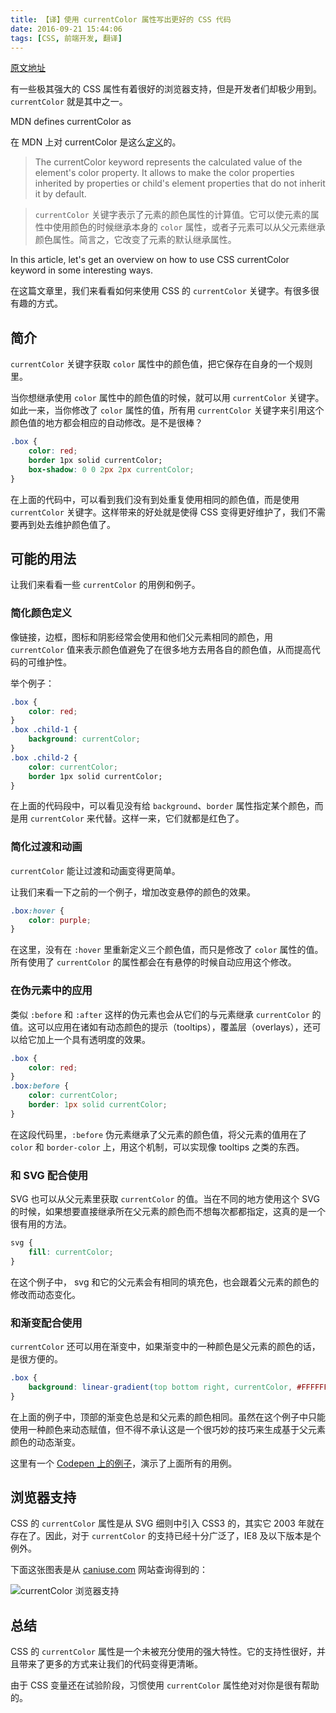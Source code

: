 ```yaml
---
title: 【译】使用 currentColor 属性写出更好的 CSS 代码
date: 2016-09-21 15:44:06
tags: [CSS, 前端开发, 翻译]
---
```


[原文地址](https://hashnode.com/post/writing-better-css-with-currentcolor-cit5mgva31co79c53ia20vetq)

有一些极其强大的 CSS 属性有着很好的浏览器支持，但是开发者们却极少用到。`currentColor` 就是其中之一。

MDN defines currentColor as

在 MDN 上对 currentColor 是这么[定义](https://developer.mozilla.org/en/docs/Web/CSS/color_value#currentColor_keyword)的。

> The currentColor keyword represents the calculated value of the element's color property. It allows to make the color properties inherited by properties or child's element properties that do not inherit it by default.

> `currentColor` 关键字表示了元素的颜色属性的计算值。它可以使元素的属性中使用颜色的时候继承本身的 `color` 属性，或者子元素可以从父元素继承颜色属性。简言之，它改变了元素的默认继承属性。

In this article, let's get an overview on how to use CSS currentColor keyword in some interesting ways.

在这篇文章里，我们来看看如何来使用 CSS 的 `currentColor` 关键字。有很多很有趣的方式。

## 简介

`currentColor` 关键字获取 `color` 属性中的颜色值，把它保存在自身的一个规则里。

当你想继承使用 `color` 属性中的颜色值的时候，就可以用 `currentColor` 关键字。如此一来，当你修改了 `color` 属性的值，所有用 `currentColor` 关键字来引用这个颜色值的地方都会相应的自动修改。是不是很棒？

``` css
.box {
    color: red;
    border 1px solid currentColor;
    box-shadow: 0 0 2px 2px currentColor;
}
```
在上面的代码中，可以看到我们没有到处重复使用相同的颜色值，而是使用 `currentColor` 关键字。这样带来的好处就是使得 CSS 变得更好维护了，我们不需要再到处去维护颜色值了。

## 可能的用法

让我们来看看一些 `currentColor` 的用例和例子。

### 简化颜色定义

像链接，边框，图标和阴影经常会使用和他们父元素相同的颜色，用 `currentColor` 值来表示颜色值避免了在很多地方去用各自的颜色值，从而提高代码的可维护性。

举个例子：

``` css
.box {
    color: red;
}
.box .child-1 {
    background: currentColor;
}
.box .child-2 {
    color: currentColor;
    border 1px solid currentColor;
}
```
在上面的代码段中，可以看见没有给 `background`、`border` 属性指定某个颜色，而是用 `currentColor` 来代替。这样一来，它们就都是红色了。

### 简化过渡和动画

`currentColor` 能让过渡和动画变得更简单。

让我们来看一下之前的一个例子，增加改变悬停的颜色的效果。

``` css
.box:hover {
    color: purple;
}
```

在这里，没有在 `:hover` 里重新定义三个颜色值，而只是修改了 `color` 属性的值。所有使用了 `currentColor` 的属性都会在有悬停的时候自动应用这个修改。

### 在伪元素中的应用

类似 `:before` 和 `:after` 这样的伪元素也会从它们的与元素继承 `currentColor` 的值。这可以应用在诸如有动态颜色的提示（tooltips），覆盖层（overlays），还可以给它加上一个具有透明度的效果。

``` css
.box {
    color: red;
}
.box:before {
    color: currentColor;
    border: 1px solid currentColor;
}
```
在这段代码里，`:before` 伪元素继承了父元素的颜色值，将父元素的值用在了 `color` 和 `border-color` 上，用这个机制，可以实现像 tooltips 之类的东西。

### 和 SVG 配合使用

SVG 也可以从父元素里获取 `currentColor` 的值。当在不同的地方使用这个 SVG 的时候，如果想要直接继承所在父元素的颜色而不想每次都都指定，这真的是一个很有用的方法。

``` css
svg {
    fill: currentColor;
}
```
在这个例子中， svg 和它的父元素会有相同的填充色，也会跟着父元素的颜色的修改而动态变化。

### 和渐变配合使用

`currentColor` 还可以用在渐变中，如果渐变中的一种颜色是父元素的颜色的话，是很方便的。

``` css
.box {
    background: linear-gradient(top bottom right, currentColor, #FFFFFF);
}
```
在上面的例子中，顶部的渐变色总是和父元素的颜色相同。虽然在这个例子中只能使用一种颜色来动态赋值，但不得不承认这是一个很巧妙的技巧来生成基于父元素颜色的动态渐变。

这里有一个 [Codepen 上的例子](http://codepen.io/alkshendra/pen/xEVrJJ?editors=1100#0)，演示了上面所有的用例。

## 浏览器支持

CSS 的 `currentColor` 属性是从 SVG 细则中引入 CSS3 的，其实它 2003 年就在存在了。因此，对于 `currentColor` 的支持已经十分广泛了，IE8 及以下版本是个例外。

下面这张图表是从 [caniuse.com](http://caniuse.com/#feat=currentcolor) 网站查询得到的：

![currentColor 浏览器支持](https://res.cloudinary.com/hashnode/image/upload/v1474021764/g03f4hx1ftb0frtoonfw.png)

## 总结

CSS 的 `currentColor` 属性是一个未被充分使用的强大特性。它的支持性很好，并且带来了更多的方式来让我们的代码变得更清晰。

由于 CSS 变量还在试验阶段，习惯使用 `currentColor` 属性绝对对你是很有帮助的。
